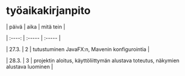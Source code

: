 # työaikakirjanpito




| päivä | aika | mitä tein |

| :----: | :----- | :----- |

| 27.3. | 2 | tutustuminen JavaFX:n, Mavenin konfigurointia |

| 28.3. | 3 | projektin aloitus, käyttöliittymän alustava toteutus, näkymien alustava luominen |
